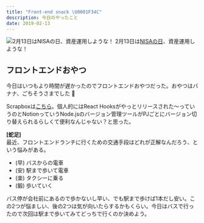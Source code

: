 ```yaml
---
title: "Front-end snack \U0001F34C"
description: 今日のやったこと
date: 2019-02-13
---
```


![2月13日は[NISAの日](http://www.nnh.to/02/13.html)、資産運用しような！](https://cdn-images-1.medium.com/max/800/0*sxyzScZVFu0cppQw.png)
2月13日は[NISAの日](http://www.nnh.to/02/13.html)、資産運用しような！

## フロントエンドおやつ

今日はいつもより時間が遅かったのでフロントエンドおやつだった。おやつはバナナ、ごちそうさまでした 🙏

Scrapboxは[こちら](https://scrapbox.io/mediba/%E3%83%95%E3%83%AD%E3%83%B3%E3%83%88%E3%82%A8%E3%83%B3%E3%83%89%E3%83%A9%E3%83%B3%E3%83%81_34)。個人的にはReact Hooksがやっとリリースされた〜っていうのとNotionっていうNode.jsのバージョン管理ツールがPJごとにバージョン切り替えられるらしくて便利なんじゃない？と思った。

**\[蛇足\]**  
最近、フロントエンドランチに行くための交通手段はどれが正解なんだろう、という悩みがある。

*   (早) バスからの電車
*   (安) 駅まで歩いて電車
*   (楽) タクシーに乗る
*   (鍛) 歩いていく

バス停が会社前にあるので歩かないし早い、でも駅まで歩けば1本だし安い。この2つが悩ましい、後の2つは気が向いたらするかもくらい。今日はバスで行ったので次回は駅まで歩いてみてどっちで行くのか決めよう。
